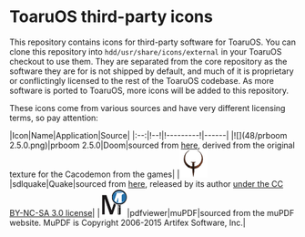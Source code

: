 # ToaruOS third-party icons

This repository contains icons for third-party software for ToaruOS. You can clone this repository into `hdd/usr/share/icons/external` in your ToaruOS checkout to use them. They are separated from the core repository as the software they are for is not shipped by default, and much of it is proprietary or conflictingly licensed to the rest of the ToaruOS codebase. As more software is ported to ToaruOS, more icons will be added to this repository.

These icons come from various sources and have very different licensing terms, so pay attention:

|Icon|Name|Application|Source|
|:--:|!--!|!---------!|------|
|![](48/prboom 2.5.0.png)|prboom 2.5.0|Doom|sourced from [here](http://www.trilobite.org/doom/cacodemon.html), derived from the original texture for the Cacodemon from the games|
|![](48/sdlquake.png)|sdlquake|Quake|sourced from [here](http://www.iconarchive.com/show/game-icons-by-th3-prophetman/Quake-icon.html), released by its author [under the CC BY-NC-SA 3.0 license](http://moskis.net/extra/icons/readme-en/)|
|![](48/pdfviewer.png)|pdfviewer|muPDF|sourced from the muPDF website. MuPDF is Copyright 2006-2015 Artifex Software, Inc.|
